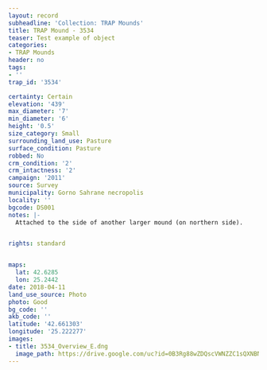 ```yaml
---
layout: record
subheadline: 'Collection: TRAP Mounds'
title: TRAP Mound - 3534
teaser: Test example of object
categories:
- TRAP Mounds
header: no
tags:
- ''
trap_id: '3534'

certainty: Certain
elevation: '439'
max_diameter: '7'
min_diameter: '6'
height: '0.5'
size_category: Small
surrounding_land_use: Pasture
surface_condition: Pasture
robbed: No
crm_condition: '2'
crm_intactness: '2'
campaign: '2011'
source: Survey
municipality: Gorno Sahrane necropolis
locality: ''
bgcode: DS001
notes: |-
  Attached to the side of another larger mound (on northern side).


rights: standard


maps:
  lat: 42.6285
  lon: 25.2442
date: 2018-04-11
land_use_source: Photo
photo: Good
bg_code: ''
akb_code: ''
latitude: '42.661303'
longitude: '25.222277'
images:
- title: 3534_Overview_E.dng
  image_path: https://drive.google.com/uc?id=0B3Rg88wZDQscVWNZZC1sQXNBN0U
---
```

